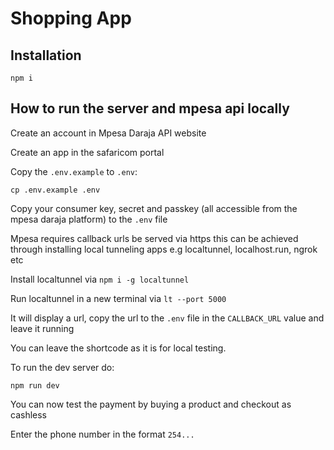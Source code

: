 # Shopping App

## Installation

`npm i`

## How to run the server and mpesa api locally

Create an account in Mpesa Daraja API website

Create an app in the safaricom portal

Copy the `.env.example` to `.env`:

```
cp .env.example .env
```

Copy your consumer key, secret and passkey (all accessible from
the mpesa daraja platform) to the `.env` file

Mpesa requires callback urls be served via https this can be achieved
through installing local tunneling apps e.g localtunnel, localhost.run, ngrok etc

Install localtunnel via `npm i -g localtunnel`

Run localtunnel in a new terminal via `lt --port 5000`

It will display a url, copy the url to the `.env` file in the `CALLBACK_URL` value and leave it running

You can leave the shortcode as it is for local testing.

To run the dev server do:

`npm run dev`

You can now test the payment by buying a product and checkout as cashless

Enter the phone number in the format `254...`

